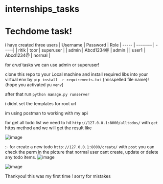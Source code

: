 # internships_tasks

# Techdome task!

i have created three users 
| Username  | Password | Role
| ----- | -------- | -----|
| ritik  | toor | superuser |
| admin | Abcd1234@  | admin |
| user1 | Abcd1234@  | normal |

for *crud* tasks we can use admin or superuser!

clone this repo to your Local machine and install required libs into your virtual env by `pip install -r requirements.txt` {misspelled file name}! {hope you activated yu `venv`}

after that run `python manage.py runserver` 

i didnt set the templates for root url 

im using postman to working with my api 

for get all todo list we need to hit `http://127.0.0.1:8000/alltodos/` with `get` https method and we will get the result like 

![image](https://user-images.githubusercontent.com/47344024/126875352-ec4f26a5-e564-4c3d-8491-18195513dc2d.png)


:- for create a new todo `http://127.0.0.1:8000/create/` with `post` you can check the perm in the picture that normal user cant create, update or delete any todo items.
![image](https://user-images.githubusercontent.com/47344024/126875451-c8328cc5-158c-4d46-b150-d45f5a4d8f6f.png)

![image](https://user-images.githubusercontent.com/47344024/126875594-0df5f2a4-5ecb-437b-8e96-b6a7d339a069.png)

 
Thankyou! this was my first time ! sorry for mistakes




